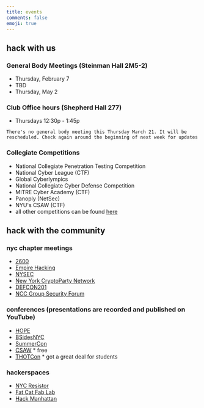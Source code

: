 ```yaml
---
title: events
comments: false
emoji: true
---
```

## hack with us
### General Body Meetings (Steinman Hall 2M5-2)
+ Thursday, February 7
+ TBD
+ Thursday, May 2

### Club Office hours (Shepherd Hall 277)
+ Thursdays 12:30p - 1:45p

``
There's no general body meeting this Thursday March 21. It will be rescheduled. Check again around the beginning of next week for updates
``


### Collegiate Competitions
+ National Collegiate Penetration Testing Competition
+ National Cyber League (CTF)
+ Global Cyberlympics
+ National Collegiate Cyber Defense Competition
+ MITRE Cyber Academy (CTF)
+ Panoply (NetSec)
+ NYU's CSAW (CTF)
+ all other competitions can be found [here](https://ctftime.org/)

## hack with the community
### nyc chapter meetings
+ [2600](http://nyc2600.net/about/)
+ [Empire Hacking](https://www.meetup.com/Empire-Hacking/)
+ [NYSEC](https://twitter.com/nysecsec)
+ [New York CryptoParty Network](https://www.meetup.com/New-York-Cryptoparty-Network/)
+ [DEFCON201](https://medium.com/@defcon201)
+ [NCC Group Security Forum](https://www.meetup.com/NCCOpenForumNYC/)

### conferences (presentations are recorded and published on YouTube)
+ [HOPE](https://hope.net/)
+ [BSidesNYC](https://bsidesnyc.org/)
+ [SummerCon](https://www.summercon.org/)
+ [CSAW](https://csaw.engineering.nyu.edu/) * free
+ [THOTCon](https://thotcon.org/) * got a great deal for students

### hackerspaces
+ [NYC Resistor](https://www.eventbrite.com/o/nyc-resistor-52408308)
+ [Fat Cat Fab Lab](https://www.fatcatfablab.org/)
+ [Hack Manhattan](https://hackmanhattan.com/)
